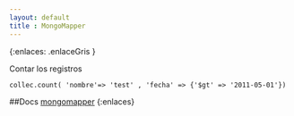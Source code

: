 ```yaml
--- 
layout: default
title : MongoMapper
---
```

{:enlaces: .enlaceGris }  

Contar los registros

	collec.count( 'nombre'=> 'test' , 'fecha' => {'$gt' => '2011-05-01'})

##Docs 
[mongomapper](http://http://mongomapper.com/)
{:enlaces}  

